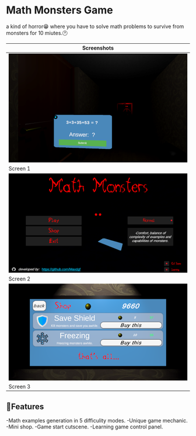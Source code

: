 # Math Monsters Game
a kind of horror😁 where you have to solve math problems to survive from monsters for 10 miutes.🕐

| Screenshots   |
|---------------|
| ![Screen 1](Assets/github/screen_monster.png) |
| Screen 1   |
| ![Screen 2](Assets/github/screen_menu.png) |
| Screen 2   |
| ![Screen 3](Assets/github/screen_shop.png) |
| Screen 3    |

## 🌟Features
-Math examples generation in 5 difficulity modes.
-Unique game mechanic.
-Mini shop.
-Game start cutscene.
-Learning game control panel. 